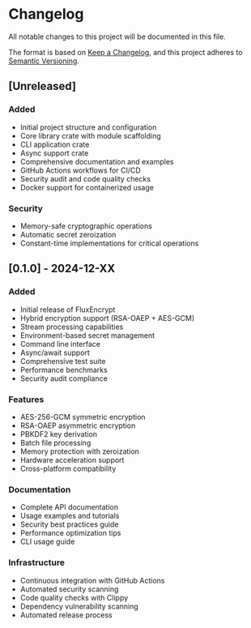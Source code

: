 # Changelog

All notable changes to this project will be documented in this file.

The format is based on [Keep a Changelog](https://keepachangelog.com/en/1.0.0/),
and this project adheres to [Semantic Versioning](https://semver.org/spec/v2.0.0.html).

## [Unreleased]

### Added
- Initial project structure and configuration
- Core library crate with module scaffolding
- CLI application crate
- Async support crate
- Comprehensive documentation and examples
- GitHub Actions workflows for CI/CD
- Security audit and code quality checks
- Docker support for containerized usage

### Security
- Memory-safe cryptographic operations
- Automatic secret zeroization
- Constant-time implementations for critical operations

## [0.1.0] - 2024-12-XX

### Added
- Initial release of FluxEncrypt
- Hybrid encryption support (RSA-OAEP + AES-GCM)
- Stream processing capabilities
- Environment-based secret management
- Command line interface
- Async/await support
- Comprehensive test suite
- Performance benchmarks
- Security audit compliance

### Features
- AES-256-GCM symmetric encryption
- RSA-OAEP asymmetric encryption
- PBKDF2 key derivation
- Batch file processing
- Memory protection with zeroization
- Hardware acceleration support
- Cross-platform compatibility

### Documentation
- Complete API documentation
- Usage examples and tutorials
- Security best practices guide
- Performance optimization tips
- CLI usage guide

### Infrastructure
- Continuous integration with GitHub Actions
- Automated security scanning
- Code quality checks with Clippy
- Dependency vulnerability scanning
- Automated release process